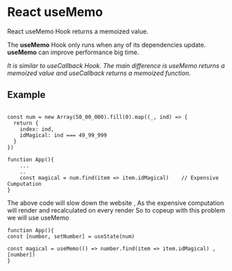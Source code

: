 # React useMemo
React useMemo Hook returns a memoized value. 


The **useMemo** Hook only runs when any of its dependencies update. 
**useMemo** can improve performance big time. 

<i>It is similar to useCallback Hook. The main difference is useMemo returns a memoized value and useCallback returns a memoized function. </i>


## Example

```

const num = new Array(50_00_000).fill(0).map((_, ind) => {
  return {
    index: ind,
    idMagical: ind === 49_99_999
  }
})

function App(){
    ...
    ..
    const magical = num.find(item => item.idMagical)    // Expensive Cumputation
}
```
The above code will slow down the website , As the expensive computation will render and recalculated on every render 
So to copeup with this problem we will use useMemo


```
function App(){
const [number, setNumber] = useState(num)

const magical = useMemo(() => number.find(item => item.idMagical) , [number])
}
```